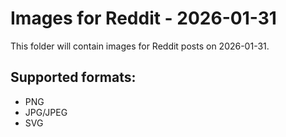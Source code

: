 # Images for Reddit - 2026-01-31

This folder will contain images for Reddit posts on 2026-01-31.

## Supported formats:
- PNG
- JPG/JPEG
- SVG
